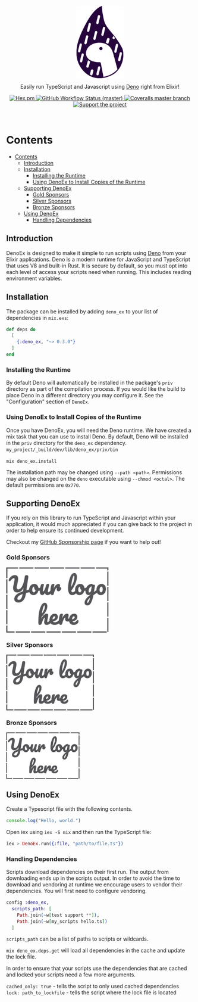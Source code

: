 <p align="center">
  <img align="center" width="25%" src="guides/images/logo.svg" alt="DenoEx Logo">
</p>

<p align="center">
  Easily run TypeScript and Javascript using <a href="https://deno.com/" target="_blank">Deno</a> right from Elixir!
</p>

<p align="center">
  <a href="https://hex.pm/packages/deno_ex">
    <img alt="Hex.pm" src="https://img.shields.io/hexpm/v/deno_ex?style=for-the-badge">
  </a>

  <a href="https://github.com/akoutmos/deno_ex/actions">
    <img alt="GitHub Workflow Status (master)"
    src="https://img.shields.io/github/actions/workflow/status/akoutmos/deno_ex/main.yml?label=Build%20Status&style=for-the-badge&branch=master">
  </a>

  <a href="https://coveralls.io/github/akoutmos/deno_ex?branch=master">
    <img alt="Coveralls master branch" src="https://img.shields.io/coveralls/github/akoutmos/deno_ex/master?style=for-the-badge">
  </a>

  <a href="https://github.com/sponsors/akoutmos">
    <img alt="Support the project" src="https://img.shields.io/badge/Support%20the%20project-%E2%9D%A4-lightblue?style=for-the-badge">
  </a>
</p>

<br>

# Contents

- [Contents](#contents)
  - [Introduction](#introduction)
  - [Installation](#installation)
    - [Installing the Runtime](#installing-the-runtime)
    - [Using DenoEx to Install Copies of the Runtime](#using-denoex-to-install-copies-of-the-runtime)
  - [Supporting DenoEx](#supporting-denoex)
    - [Gold Sponsors](#gold-sponsors)
    - [Silver Sponsors](#silver-sponsors)
    - [Bronze Sponsors](#bronze-sponsors)
  - [Using DenoEx](#using-denoex)
    - [Handling Dependencies](#handling-dependencies)

## Introduction

DenoEx is designed to make it simple to run scripts using [Deno](https://deno.com/runtime) from your Elixir
applications. Deno is a modern runtime for JavaScript and TypeScript that uses V8 and built-in Rust. It is secure by
default, so you must opt into each level of access your scripts need when running. This includes reading environment
variables.

## Installation

The package can be installed by adding `deno_ex` to your list of dependencies in
`mix.exs`:

```elixir
def deps do
  [
    {:deno_ex, "~> 0.3.0"}
  ]
end
```

### Installing the Runtime

By default Deno will automatically be installed in the package's `priv` directory
as part of the compilation process. If you would like the build to place Deno in
a different directory you may configure it. See the "Configuration" section of
`DenoEx`.

### Using DenoEx to Install Copies of the Runtime

Once you have DenoEx, you will need the Deno runtime. We have created a mix task
that you can use to install Deno. By default, Deno will be installed in the
`priv` directory for the `deno_ex` dependency. `my_project/_build/dev/lib/deno_ex/priv/bin`

  `mix deno_ex.install`

The installation path may be changed using `--path <path>`. Permissions may also
be changed on the `deno` executable using `--chmod <octal>`. The default
permissions are `0x770`.

## Supporting DenoEx

If you rely on this library to run TypeScript and Javascript within your application, it would much appreciated
if you can give back to the project in order to help ensure its continued development.

Checkout my [GitHub Sponsorship page](https://github.com/sponsors/akoutmos) if you want to help out!

### Gold Sponsors

<a href="https://github.com/sponsors/akoutmos/sponsorships?sponsor=akoutmos&tier_id=58083">
  <img align="center" height="175" src="guides/images/your_logo_here.png" alt="Support the project">
</a>

### Silver Sponsors

<a href="https://github.com/sponsors/akoutmos/sponsorships?sponsor=akoutmos&tier_id=58082">
  <img align="center" height="150" src="guides/images/your_logo_here.png" alt="Support the project">
</a>

### Bronze Sponsors

<a href="https://github.com/sponsors/akoutmos/sponsorships?sponsor=akoutmos&tier_id=17615">
  <img align="center" height="125" src="guides/images/your_logo_here.png" alt="Support the project">
</a>

## Using DenoEx

Create a Typescript file with the following contents.

```typescript
console.log("Hello, world.")
```

Open iex using `iex -S mix` and then run the TypeScript file:

```elixir
iex > DenoEx.run({:file, "path/to/file.ts"})
```

### Handling Dependencies

Scripts download dependencies on their first run. The output from downloading ends up in the scripts output. In
order to avoid the time to download and vendoring at runtime we encourage users to vendor their dependencies.
You will first need to configure vendoring.

```elixir
config :deno_ex,
  scripts_path: [
    Path.join(~w[test support **]),
    Path.join(~w[my_scripts hello.ts])
  ]
```

`scripts_path` can be a list of paths to scripts or wildcards.

`mix deno_ex.deps.get` will load all dependencies in the cache and update the lock file.


In order to ensure that your scripts use the dependencies that are cached and locked your
scripts need a few more arguments.

`cached_only: true` - tells the script to only used cached dependencies
`lock: path_to_lockfile` - tells the script where the lock file is located
